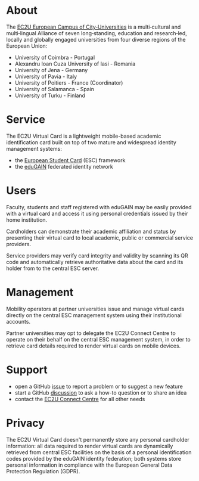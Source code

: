 # About

The [EC2U European Campus of City‑Universities](https://www.ec2u.eu/) is a multi‑cultural and multi‑lingual Alliance of seven long‑standing, education and research‑led, locally and globally engaged universities from four diverse regions of the European Union:

-   University of Coimbra - Portugal
-   Alexandru Ioan Cuza University of Iasi - Romania
-   University of Jena - Germany
-   University of Pavia - Italy
-   University of Poitiers - France (Coordinator)
-   University of Salamanca - Spain
-   University of Turku - Finland

# Service

The EC2U Virtual Card is a lightweight mobile-based academic identification card built on top of two mature and widespread identity management systems:

-   the [European Student Card](https://europeanstudentcard.eu/) (ESC) framework
-   the [eduGAIN](https://edugain.org/) federated identity network

# Users

Faculty, students and staff registered with eduGAIN may be easily provided with a virtual card and access it using personal credentials issued by their home institution.

Cardholders can demonstrate their academic affiliation and status by presenting their virtual card to local academic, public or commercial service providers.

Service providers may verify card integrity and validity by scanning its QR code and automatically retrieve authoritative data about the card and its holder from to the central ESC server.

# Management

Mobility operators at partner universities issue and manage virtual cards directly on the central ESC management system using their institutional accounts.

Partner universities may opt to delegate the EC2U Connect Centre to operate on their behalf on the central ESC management system, in order to retrieve card details required to render virtual cards on mobile devices.

# Support

-   open a GitHub [issue](https://github.com/ec2u/card/issues) to report a problem or to suggest a new feature
-   start a GitHub [discussion](https://github.com/ec2u/card/discussions) to ask a how-to question or to share an idea
-   contact the [EC2U Connect Centre](mailto:cc@ml.ec2u.eu) for all other needs

# Privacy

The EC2U Virtual Card doesn't permanently store any personal cardholder information: all data required to render virtual cards are dynamically retrieved from central ESC facilities on the basis of a personal identification codes provided by the eduGAIN identity federation; both systems store personal information in compliance with the European General Data Protection Regulation (GDPR).